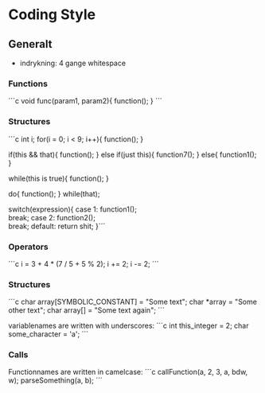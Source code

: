 # Coding Style

## Generalt
* indrykning: 4 gange whitespace

### Functions
´´´c 
void func(param1, param2){
    function();
}
´´´

### Structures 

´´´c
int i;
for(i = 0; i < 9; i++){
    function();
}

if(this && that){
    function();
} else if(just this){
    function7();
} else{
    function1();
}

while(this is true){
    function();
}

do{
    function();
} while(that);

switch(expression){
    case 1:
        function1();    
        break;
    case 2:
        function2();    
        break;
    default:
        return shit;
}´´´

### Operators  
´´´c
i = 3 + 4 * (7 / 5 + 5 % 2);
i += 2;
i -= 2;
´´´

### Structures
´´´c
char array[SYMBOLIC_CONSTANT] = "Some text";
char *array = "Some other text";
char array[] = "Some text again";
´´´

variablenames are written with underscores: 
´´´c
int this_integer = 2;
char some_character = 'a';
´´´

### Calls  
Functionnames are written in camelcase:
´´´c
callFunction(a, 2, 3, a, bdw, w);
parseSomething(a, b);
´´´
